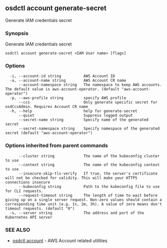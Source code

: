 ## osdctl account generate-secret

Generate IAM credentials secret

### Synopsis

Generate IAM credentials secret

```
osdctl account generate-secret <IAM User name> [flags]
```

### Options

```
  -i, --account-id string          AWS Account ID
  -a, --account-name string        AWS Account CR name
      --account-namespace string   The namespace to keep AWS accounts. The default value is aws-account-operator. (default "aws-account-operator")
  -p, --aws-profile string         specify AWS profile
      --ccs                        Only generate specific secret for osdCcsAdmin. Requires Account CR name
  -h, --help                       help for generate-secret
      --quiet                      Suppress logged output
      --secret-name string         Specify name of the generated secret
      --secret-namespace string    Specify namespace of the generated secret (default "aws-account-operator")
```

### Options inherited from parent commands

```
      --cluster string             The name of the kubeconfig cluster to use
      --context string             The name of the kubeconfig context to use
      --insecure-skip-tls-verify   If true, the server's certificate will not be checked for validity. This will make your HTTPS connections insecure
      --kubeconfig string          Path to the kubeconfig file to use for CLI requests.
      --request-timeout string     The length of time to wait before giving up on a single server request. Non-zero values should contain a corresponding time unit (e.g. 1s, 2m, 3h). A value of zero means don't timeout requests. (default "0")
  -s, --server string              The address and port of the Kubernetes API server
```

### SEE ALSO

* [osdctl account](osdctl_account.md)	 - AWS Account related utilities

